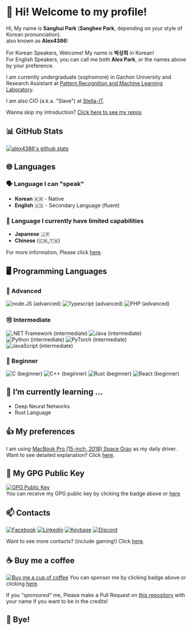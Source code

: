 # 🙇 Hi! Welcome to my profile!
Hi, My name is **Sanghui Park** (**Sanghee Park**, depending on your style of Korean pronunciation).  
also known as **Alex4386**!  

For Korean Speakers, Welcome! My name is **박상희** in Korean!  
For English Speakers, you can call me both **Alex Park**, or the names above by your preference.  
  
I am currently undergraduate (sophomore) in Gachon University and  
Research Assistant at [Pattern Recognition and Machine Learning Laboratory](http://pr.gachon.ac.kr).  

I am also CIO (a.k.a. "Slave") at [Stella-IT](https://github.com/Stella-IT).  

Wanna skip my introduction? [Click here to see my repos](#-bye)

## 📊 GitHub Stats
[![alex4386's github stats](https://github-readme-stats.vercel.app/api?username=alex4386&show_icons=true&hide_border=true)](https://github.com/alex4386)

## 🌐 Languages
### 🗣️ Language I can "speak"
* **Korean** 🇰🇷 - Native
* **English** 🇺🇸 - Secondary Language (fluent)

### 🤦 Language I currently have limited capabilities
* **Japanese** 🇯🇵
* **Chinese** (🇨🇳,🇹🇼) 

For more information, Please click [here](https://github.com/Alex4386/Alex4386/blob/master/lang/README.md).  

## 🖥️ Programming Languages
### 🥇 Advanced
![node.JS (advanced)](https://img.shields.io/badge/Node.JS-advanced-blue?style=for-the-badge&logo=node.js)
![Typescript (advanced)](https://img.shields.io/badge/Typescript-advanced-blue?style=for-the-badge&logo=typescript)
![PHP (advanced)](https://img.shields.io/badge/PHP-advanced-blue?style=for-the-badge&logo=php)

### 🉑 Intermediate
![.NET Framework (intermediate)](https://img.shields.io/badge/.NET%20Framework-intermediate-orange?style=for-the-badge&logo=.Net)
![Java (intermediate)](https://img.shields.io/badge/Java-intermediate-orange?style=for-the-badge&logo=java)
![Python (intermediate)](https://img.shields.io/badge/Python-intermediate-orange?style=for-the-badge&logo=python)
![PyTorch (intermediate)](https://img.shields.io/badge/PyTorch-intermediate-orange?style=for-the-badge&logo=pytorch)
![JavaScript (intermediate)](https://img.shields.io/badge/Javascript-intermediate-orange?style=for-the-badge&logo=javascript)

### 🔰 Beginner
![C (beginner)](https://img.shields.io/badge/C-beginner-darkgreen?style=for-the-badge&logo=c)
![C++ (beginner)](https://img.shields.io/badge/C%2B%2B-beginner-darkgreen?style=for-the-badge&logo=c%2B%2B)
![Rust (beginner)](https://img.shields.io/badge/Rust-beginner-darkgreen?style=for-the-badge&logo=rust)
![React (beginner)](https://img.shields.io/badge/React-beginner-darkgreen?style=for-the-badge&logo=react)  

## 🌱 I’m currently learning ...
- Deep Neural Networks
- Rust Language

## 👍 My preferences
I am using [MacBook Pro (15-inch, 2018) Space Gray](https://support.apple.com/kb/SP776) as my daily driver.  
Want to see detailed explanation? Click [here](https://github.com/Alex4386/Alex4386/blob/master/pref/README.md).

## 🤫 My GPG Public Key
[![GPG Public Key](https://img.shields.io/badge/GPG%20Fingerprint-A7C7BF416AE3B5A60BF8CB8B647C79F2A2F47CD1-purple?style=for-the-badge)](https://cdn.alex4386.me/gpg/alex4386.pub.gpg)  
You can receive my GPG public key by clicking the badge above or [here](https://cdn.alex4386.me/gpg/alex4386.pub.gpg)  

## 📫 Contacts
[![Facebook](https://img.shields.io/badge/Facebook-Sanghui%20Park-004386?style=for-the-badge&logo=facebook)](https://www.facebook.com/psh010209/)
[![Linkedin](https://img.shields.io/badge/Linkedin-Sanghui%20Park-004386?style=for-the-badge&logo=linkedin)](https://www.linkedin.com/in/alex4386/)
[![Keybase](https://img.shields.io/badge/Keybase-alex4386-004386?style=for-the-badge&logo=keybase)](https://keybase.io/alex4386)
[![Discord](https://img.shields.io/badge/Discord-join!-004386?style=for-the-badge&logo=discord)](https://discord.com/invite/xpbMQPa)

Want to see more contacts? (include gaming!) Click [here](https://github.com/Alex4386/Alex4386/blob/master/contact/README.md).  

## ☕ Buy me a coffee
[![Buy me a cup of coffee](https://img.shields.io/badge/Paypal-Buy%20me%20coffee-004386?style=for-the-badge&logo=paypal)](https://paypal.me/alex4386)
You can sponsor me by clicking badge above or clicking [here](https://paypal.me/alex4386).

If you *"sponsored"* me, Please make a Pull Request on [this repository](https://github.com/Alex4386/Alex4386) with your name if you want to be in the credits!  

## 👋 Bye!

<!--
**Alex4386/Alex4386** is a ✨ _special_ ✨ repository because its `README.md` (this file) appears on your GitHub profile.

Here are some ideas to get you started:

- 🔭 I’m currently working on ...
- 🌱 I’m currently learning ...
- 👯 I’m looking to collaborate on ...
- 🤔 I’m looking for help with ...
- 💬 Ask me about ...
- 📫 How to reach me: ...
- 😄 Pronouns: ...
- ⚡ Fun fact: ...
-->

